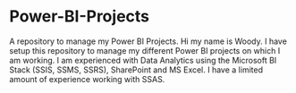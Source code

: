 # Power-BI-Projects
A repository to manage my Power BI Projects.
Hi my name is Woody. I have setup this repository to manage my different Power BI projects on which I am working.
I am experienced with Data Analytics using the Microsoft BI Stack (SSIS, SSMS, SSRS), SharePoint and MS Excel. I have a limited amount of experience working with SSAS.
